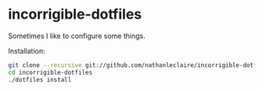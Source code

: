 incorrigible-dotfiles
=====================

Sometimes I like to configure some things.

Installation:

```sh
git clone --recursive git://github.com/nathanleclaire/incorrigible-dotfiles.git
cd incorrigible-dotfiles
./dotfiles install
```

